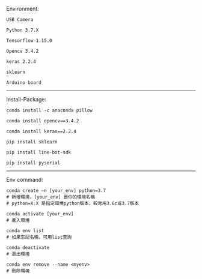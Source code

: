 Environment:

    USB Camera
    
    Python 3.7.X
    
    Tensorflow 1.15.0
    
    Opencv 3.4.2
    
    keras 2.2.4
    
    sklearn 
    
    Arduino board
-------------------

Install-Package:

    conda install -c anaconda pillow

    conda install opencv==3.4.2

    conda install keras==2.2.4  

    pip install sklearn 

    pip install line-bot-sdk

    pip install pyserial

----------------------------------

Env command:

    conda create –n [your_env] python=3.7
    # 新增環境，[your_env] 是你的環境名稱
    # python=X.X 是指定環境python版本，較常用3.6c或3.7版本

    conda activate [your_env] 
    # 進入環境

    conda env list
    # 如果忘記名稱，可用list查詢

    conda deactivate 
    # 退出環境

    conda env remove --name <myenv>  
    # 刪除環境
        

